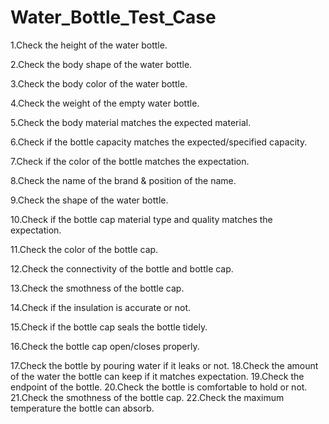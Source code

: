 # Water_Bottle_Test_Case

1.Check the height of the water bottle.

2.Check the body shape of the water bottle.

3.Check the body color of the water bottle.

4.Check the weight of the empty water bottle.

5.Check the body material matches the expected material.

6.Check if the bottle capacity matches the expected/specified capacity.

7.Check if the color of the bottle matches the expectation.

8.Check the name of the brand & position of the name.

9.Check the shape of the water bottle.

10.Check if the bottle cap material type and quality matches the expectation. 

11.Check the color of the bottle cap.

12.Check the connectivity of the bottle and bottle cap.

13.Check the smothness of the bottle cap.

14.Check if the insulation is accurate or not.

15.Check if the bottle cap seals the bottle tidely.

16.Check the bottle cap open/closes properly.

17.Check the bottle by pouring water if it leaks or not.
18.Check the amount of the water the bottle can keep if it matches expectation.
19.Check the endpoint of the bottle.
20.Check the bottle is comfortable to hold or not.
21.Check the smothness of the bottle cap.
22.Check the maximum temperature the bottle can absorb.
